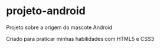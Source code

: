 # projeto-android
Projeto sobre a origem do mascote Android

Criado para praticar minhas habilidades com HTML5 e CSS3
